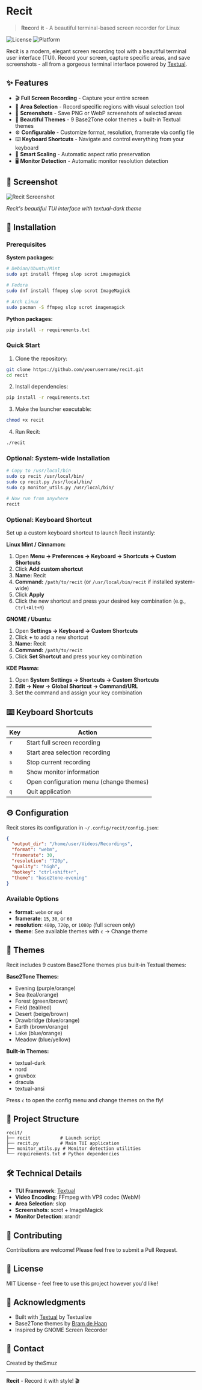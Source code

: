 # Recit

> **Rec**ord **it** - A beautiful terminal-based screen recorder for Linux

![License](https://img.shields.io/badge/license-MIT-blue.svg)
![Platform](https://img.shields.io/badge/platform-Linux-lightgrey.svg)

Recit is a modern, elegant screen recording tool with a beautiful terminal user interface (TUI). Record your screen, capture specific areas, and save screenshots - all from a gorgeous terminal interface powered by [Textual](https://textual.textualize.io/).

## ✨ Features

- 🎬 **Full Screen Recording** - Capture your entire screen
- 🎯 **Area Selection** - Record specific regions with visual selection tool
- 📸 **Screenshots** - Save PNG or WebP screenshots of selected areas
- 🎨 **Beautiful Themes** - 9 Base2Tone color themes + built-in Textual themes
- ⚙️ **Configurable** - Customize format, resolution, framerate via config file
- ⌨️ **Keyboard Shortcuts** - Navigate and control everything from your keyboard
- 💾 **Smart Scaling** - Automatic aspect ratio preservation
- 🖥️ **Monitor Detection** - Automatic monitor resolution detection

## 📸 Screenshot

![Recit Screenshot](screenshot.png)

*Recit's beautiful TUI interface with textual-dark theme*

## 🚀 Installation

### Prerequisites

**System packages:**
```bash
# Debian/Ubuntu/Mint
sudo apt install ffmpeg slop scrot imagemagick

# Fedora
sudo dnf install ffmpeg slop scrot ImageMagick

# Arch Linux
sudo pacman -S ffmpeg slop scrot imagemagick
```

**Python packages:**
```bash
pip install -r requirements.txt
```

### Quick Start

1. Clone the repository:
```bash
git clone https://github.com/yourusername/recit.git
cd recit
```

2. Install dependencies:
```bash
pip install -r requirements.txt
```

3. Make the launcher executable:
```bash
chmod +x recit
```

4. Run Recit:
```bash
./recit
```

### Optional: System-wide Installation

```bash
# Copy to /usr/local/bin
sudo cp recit /usr/local/bin/
sudo cp recit.py /usr/local/bin/
sudo cp monitor_utils.py /usr/local/bin/

# Now run from anywhere
recit
```

### Optional: Keyboard Shortcut

Set up a custom keyboard shortcut to launch Recit instantly:

**Linux Mint / Cinnamon:**
1. Open **Menu → Preferences → Keyboard → Shortcuts → Custom Shortcuts**
2. Click **Add custom shortcut**
3. **Name:** Recit
4. **Command:** `/path/to/recit` (or `/usr/local/bin/recit` if installed system-wide)
5. Click **Apply**
6. Click the new shortcut and press your desired key combination (e.g., `Ctrl+Alt+R`)

**GNOME / Ubuntu:**
1. Open **Settings → Keyboard → Custom Shortcuts**
2. Click **+** to add a new shortcut
3. **Name:** Recit
4. **Command:** `/path/to/recit`
5. Click **Set Shortcut** and press your key combination

**KDE Plasma:**
1. Open **System Settings → Shortcuts → Custom Shortcuts**
2. **Edit → New → Global Shortcut → Command/URL**
3. Set the command and assign your key combination

## ⌨️ Keyboard Shortcuts

| Key | Action |
|-----|--------|
| `r` | Start full screen recording |
| `a` | Start area selection recording |
| `s` | Stop current recording |
| `m` | Show monitor information |
| `c` | Open configuration menu (change themes) |
| `q` | Quit application |

## ⚙️ Configuration

Recit stores its configuration in `~/.config/recit/config.json`:

```json
{
  "output_dir": "/home/user/Videos/Recordings",
  "format": "webm",
  "framerate": 30,
  "resolution": "720p",
  "quality": "high",
  "hotkey": "ctrl+shift+r",
  "theme": "base2tone-evening"
}
```

### Available Options

- **format**: `webm` or `mp4`
- **framerate**: `15`, `30`, or `60`
- **resolution**: `480p`, `720p`, or `1080p` (full screen only)
- **theme**: See available themes with `c` → Change theme

## 🎨 Themes

Recit includes 9 custom Base2Tone themes plus built-in Textual themes:

**Base2Tone Themes:**
- Evening (purple/orange)
- Sea (teal/orange)
- Forest (green/brown)
- Field (teal/red)
- Desert (beige/brown)
- Drawbridge (blue/orange)
- Earth (brown/orange)
- Lake (blue/orange)
- Meadow (blue/yellow)

**Built-in Themes:**
- textual-dark
- nord
- gruvbox
- dracula
- textual-ansi

Press `c` to open the config menu and change themes on the fly!

## 📁 Project Structure

```
recit/
├── recit           # Launch script
├── recit.py        # Main TUI application
├── monitor_utils.py # Monitor detection utilities
└── requirements.txt # Python dependencies
```

## 🛠️ Technical Details

- **TUI Framework**: [Textual](https://textual.textualize.io/)
- **Video Encoding**: FFmpeg with VP9 codec (WebM)
- **Area Selection**: slop
- **Screenshots**: scrot + ImageMagick
- **Monitor Detection**: xrandr

## 🤝 Contributing

Contributions are welcome! Please feel free to submit a Pull Request.

## 📝 License

MIT License - feel free to use this project however you'd like!

## 🙏 Acknowledgments

- Built with [Textual](https://textual.textualize.io/) by Textualize
- Base2Tone themes by [Bram de Haan](https://base2t.one/)
- Inspired by GNOME Screen Recorder

## 📧 Contact

Created by theSmuz

---

**Recit** - Record it with style! 🎬
